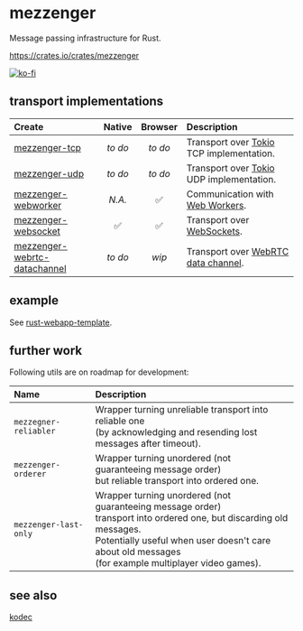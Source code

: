 # mezzenger

Message passing infrastructure for Rust.

https://crates.io/crates/mezzenger

[![ko-fi](https://ko-fi.com/img/githubbutton_sm.svg)](https://ko-fi.com/O5O31JYZ4)

## transport implementations

| Create                                                                                                       |    Native    |    Browser    | Description                                                                                                            |
|:-------------------------------------------------------------------------------------------------------------|:------------:|:-------------:|:-----------------------------------------------------------------------------------------------------------------------|
| [mezzenger-tcp](https://github.com/zduny/mezzenger/tree/master/mezzenger-tcp)                                | *to do*      | *to do*       | Transport over [Tokio](https://tokio.rs/) TCP implementation.                                                          |
| [mezzenger-udp](https://github.com/zduny/mezzenger/tree/master/mezzenger-udp)                                | *to do*      | *to do*       | Transport over [Tokio](https://tokio.rs/) UDP implementation.                                                          |
| [mezzenger-webworker](https://github.com/zduny/mezzenger/tree/master/mezzenger-webworker)                    | *N.A.*       | ✅             | Communication with [Web Workers](https://developer.mozilla.org/en-US/docs/Web/API/Web_Workers_API/Using_web_workers).  |
| [mezzenger-websocket](https://github.com/zduny/mezzenger/tree/master/mezzenger-websocket)                    | ✅           | ✅             | Transport over [WebSockets](https://developer.mozilla.org/en-US/docs/Web/API/WebSockets_API).                          |
| [mezzenger-webrtc-datachannel](https://github.com/zduny/mezzenger/tree/master/mezzenger-webrtc-datachannel)  | *to do*      | *wip*         | Transport over [WebRTC data channel](https://developer.mozilla.org/en-US/docs/Web/API/WebRTC_API/Using_data_channels). |

## example

See [rust-webapp-template](https://github.com/zduny/rust-webapp-template).

## further work

Following utils are on roadmap for development:

| Name                       | Description                                                                                                                                                                                                                                |
|:---------------------------|:-------------------------------------------------------------------------------------------------------------------------------------------------------------------------------------------------------------------------------------------|
| `mezzegner-reliabler`      | Wrapper turning unreliable transport into reliable one <br> (by acknowledging and resending lost messages after timeout).                                                                                                                  |
| `mezzenger-orderer`        | Wrapper turning unordered (not guaranteeing message order) <br> but reliable transport into ordered one.                                                                                                                                   |
| `mezzenger-last-only`      | Wrapper turning unordered (not guaranteeing message order) <br> transport into ordered one, but discarding old messages. <br> Potentially useful when user doesn't care about old messages <br> (for example multiplayer video games). |

## see also

[kodec](https://github.com/zduny/kodec)
